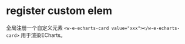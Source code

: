# register custom elem

全局注册一个自定义元素 `<w-e-echarts-card value="xxx"></w-e-echarts-card>` 用于渲染ECharts。

